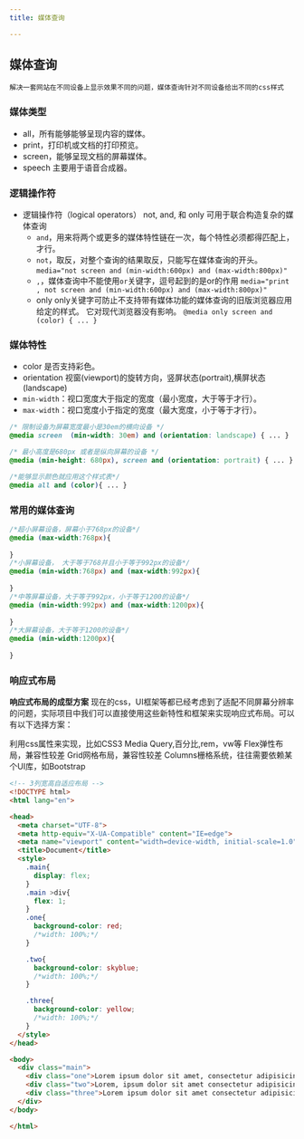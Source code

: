 ```yaml
---
title: 媒体查询

---
```


## 媒体查询
    解决一套网站在不同设备上显示效果不同的问题，媒体查询针对不同设备给出不同的css样式
### 媒体类型

* all，所有能够能够呈现内容的媒体。
* print，打印机或文档的打印预览。
* screen，能够呈现文档的屏幕媒体。
* speech 主要用于语音合成器。
### 逻辑操作符

* 逻辑操作符（logical operators） not, and, 和 only 可用于联合构造复杂的媒体查询
  * `and`，用来将两个或更多的媒体特性链在一次，每个特性必须都得匹配上，才行。
  * `not`，取反，对整个查询的结果取反，只能写在媒体查询的开头。`media="not screen and (min-width:600px) and (max-width:800px)"`
  * `,`，媒体查询中不能使用`or`关键字，逗号起到的是or的作用
  `media="print , not screen and (min-width:600px) and (max-width:800px)"`
  * only only关键字可防止不支持带有媒体功能的媒体查询的旧版浏览器应用给定的样式。 它对现代浏览器没有影响。
  `@media only screen and (color) { ... }`

### 媒体特性
* color 是否支持彩色。
* orientation 视窗(viewport)的旋转方向，竖屏状态(portrait),横屏状态(landscape)
* `min-width`：视口宽度大于指定的宽度（最小宽度，大于等于才行）。
* `max-width`：视口宽度小于指定的宽度（最大宽度，小于等于才行）。
```css
/* 限制设备为屏幕宽度最小是30em的横向设备 */
@media screen  (min-width: 30em) and (orientation: landscape) { ... }

/* 最小高度是680px 或者是纵向屏幕的设备 */
@media (min-height: 680px), screen and (orientation: portrait) { ... }

/*能够显示颜色就应用这个样式表*/
@media all and (color){ ... }
```
### 常用的媒体查询
```css
/*超小屏幕设备，屏幕小于768px的设备*/
@media (max-width:768px){
    
}
/*小屏幕设备， 大于等于768并且小于等于992px的设备*/
@media (min-width:768px) and (max-width:992px){
    
}
/*中等屏幕设备，大于等于992px，小于等于1200的设备*/
@media (min-width:992px) and (max-width:1200px){
    	
}
/*大屏幕设备，大于等于1200的设备*/
@media (min-width:1200px){
    
}

```

### 响应式布局
**响应式布局的成型方案**
现在的css，UI框架等都已经考虑到了适配不同屏幕分辨率的问题，实际项目中我们可以直接使用这些新特性和框架来实现响应式布局。可以有以下选择方案：

利用css属性来实现，比如CSS3 Media Query,百分比,rem，vw等
Flex弹性布局，兼容性较差
Grid网格布局，兼容性较差
Columns栅格系统，往往需要依赖某个UI库，如Bootstrap
```html
<!-- 3列宽高自适应布局 -->
<!DOCTYPE html>
<html lang="en">

<head>
  <meta charset="UTF-8">
  <meta http-equiv="X-UA-Compatible" content="IE=edge">
  <meta name="viewport" content="width=device-width, initial-scale=1.0">
  <title>Document</title>
  <style>
    .main{
      display: flex;
    }
    .main >div{
      flex: 1;
    }
    .one{
      background-color: red;
      /*width: 100%;*/
    }

    .two{
      background-color: skyblue;
      /*width: 100%;*/
    }

    .three{
      background-color: yellow;
      /*width: 100%;*/
    }
  </style>
</head>

<body>
  <div class="main">
    <div class="one">Lorem ipsum dolor sit amet, consectetur adipisicing elit. Neque, repellat!</div>
    <div class="two">Lorem, ipsum dolor sit amet consectetur adipisicing elit. Ratione hic rerum ullam animi omnis error!</div>
    <div class="three">Lorem ipsum dolor sit amet consectetur adipisicing elit. Vero, neque eum! Quo, delectus eveniet. Quis veniam, molestiae possimus porro commodi accusantium delectus sed suscipit laudantium explicabo temporibus in exercitationem similique hic repellat, nisi sunt mollitia voluptatibus expedita ad. Magnam temporibus eos at deleniti similique mollitia nostrum impedit porro ipsam voluptatem!</div>
  </div>
</body>

</html>
```